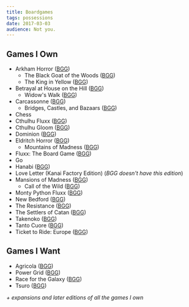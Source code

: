```yaml
---
title: Boardgames
tags: possessions
date: 2017-03-03
audience: Not you.
---
```


Games I Own
-----------

- Arkham Horror ([BGG](https://boardgamegeek.com/boardgame/15987/arkham-horror))
    - The Black Goat of the Woods ([BGG](https://boardgamegeek.com/boardgameexpansion/37008/arkham-horror-black-goat-woods-expansion))
    - The King in Yellow ([BGG](https://boardgamegeek.com/boardgameexpansion/25945/arkham-horror-king-yellow-expansion))
- Betrayal at House on the Hill ([BGG](https://boardgamegeek.com/boardgame/10547/betrayal-house-hill))
    - Widow's Walk ([BGG](https://boardgamegeek.com/boardgameexpansion/198452/betrayal-house-hill-widows-walk))
- Carcassonne ([BGG](https://boardgamegeek.com/boardgame/822/carcassonne))
    - Bridges, Castles, and Bazaars ([BGG](https://boardgamegeek.com/boardgameexpansion/66646/carcassonne-bridges-castles-and-bazaars))
- Chess
- Cthulhu Fluxx ([BGG](https://boardgamegeek.com/boardgame/122159/cthulhu-fluxx))
- Cthulhu Gloom ([BGG](https://boardgamegeek.com/boardgame/95234/cthulhu-gloom))
- Dominion ([BGG](https://boardgamegeek.com/boardgame/36218/dominion))
- Eldritch Horror ([BGG](https://boardgamegeek.com/boardgame/146021/eldritch-horror))
    - Mountains of Madness ([BGG](https://boardgamegeek.com/boardgameexpansion/164167/eldritch-horror-mountains-madness))
- Fluxx: The Board Game ([BGG](https://boardgamegeek.com/boardgame/140796/fluxx-board-game))
- Go
- Hanabi ([BGG](https://boardgamegeek.com/boardgame/98778/hanabi))
- Love Letter (Kanai Factory Edition) (*BGG doesn't have this edition*)
- Mansions of Madness ([BGG](https://boardgamegeek.com/boardgame/83330/mansions-madness))
    - Call of the Wild ([BGG](https://boardgamegeek.com/boardgameexpansion/131751/mansions-madness-call-wild))
- Monty Python Fluxx ([BGG](https://boardgamegeek.com/boardgame/36345/monty-python-fluxx))
- New Bedford ([BGG](https://boardgamegeek.com/boardgame/157413/new-bedford))
- The Resistance ([BGG](https://boardgamegeek.com/boardgame/41114/resistance))
- The Settlers of Catan ([BGG](https://boardgamegeek.com/boardgame/13/catan))
- Takenoko ([BGG](https://boardgamegeek.com/boardgame/70919/takenoko))
- Tanto Cuore ([BGG](https://boardgamegeek.com/boardgame/65282/tanto-cuore))
- Ticket to Ride: Europe ([BGG](https://boardgamegeek.com/boardgame/14996/ticket-ride-europe))

Games I Want
------------

- Agricola ([BGG](https://boardgamegeek.com/boardgame/31260/agricola))
- Power Grid ([BGG](https://boardgamegeek.com/boardgame/2651/power-grid))
- Race for the Galaxy ([BGG](https://boardgamegeek.com/boardgame/28143/race-galaxy))
- Tsuro ([BGG](https://boardgamegeek.com/boardgame/16992/tsuro))

*+ expansions and later editions of all the games I own*
